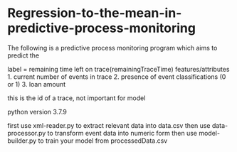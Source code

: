 # Regression-to-the-mean-in-predictive-process-monitoring

The following is a predictive process monitoring program which aims to
predict the 

label = remaining time left on trace(remainingTraceTime)
features/attributes
    1. current number of events in trace
    2. presence of event classifications (0 or 1)
    3. loan amount
    

<string key="concept:name" value="173784"/> this is the id of a trace, not important for model


python version 3.7.9

first use xml-reader.py to extract relevant data into data.csv
then use data-processor.py to transform event data into numeric form
then use model-builder.py to train your model from processedData.csv